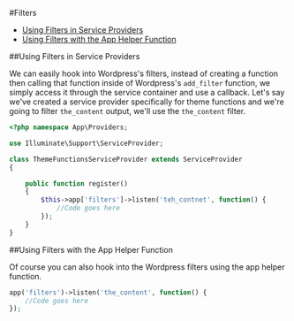 #Filters

- [Using Filters in Service Providers](#filters-in-service-providers)
- [Using Filters with the App Helper Function](#filters-with-app-helper-function)

<a name="filters-in-service-providers"></a>
##Using Filters in Service Providers

We can easily hook into Wordpress's filters, instead of creating a function then calling that function inside of Wordpress's 
`add_filter` function, we simply access it through the service container and use a callback. Let's say we've created a service 
provider specifically for theme functions and we're going to filter `the_content` output, we'll use the `the_content` filter.  

```php
<?php namespace App\Providers;

use Illuminate\Support\ServiceProvider;

class ThemeFunctionsServiceProvider extends ServiceProvider
{

    public function register()
    {
        $this->app['filters']->listen('teh_contnet', function() {
            //Code goes here
        });
    }
}
```

<a name="filters-with-app-helper-function"></a>
##Using Filters with the App Helper Function

Of course you can also hook into the Wordpress filters using the app helper function.

```php
app('filters')->listen('the_content', function() {
    //Code goes here
});
```